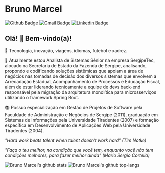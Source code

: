 # Bruno Marcel

[![Github Badge](https://img.shields.io/badge/-Github-000?style=flat-square&logo=Github&logoColor=white&link=https://github.com/bmnsouza)](https://github.com/bmnsouza)
[![Gmail Badge](https://img.shields.io/badge/-Gmail-c14438?style=flat-square&logo=Gmail&logoColor=white&link=mailto:bmnsouza@gmail.com)](mailto:bmnsouza@gmail.com)
[![Linkedin Badge](https://img.shields.io/badge/-LinkedIn-blue?style=flat-square&logo=Linkedin&logoColor=white&link=https://www.linkedin.com/in/bmnsouza/)](https://www.linkedin.com/in/bmnsouza/)

## Olá! 👋 Bem-vindo(a)!

💙 Tecnologia, inovação, viagens, idiomas, futebol e xadrez.

💼 Atualmente estou Analista de Sistemas Sênior na empresa SergipeTec, alocado na Secretaria de Estado da Fazenda de Sergipe, analisando, propondo e codificando soluções sistêmicas que apoiam a área de negócios nas tomadas de decisão dos diversos sistemas que envolvem a Arrecadação Estadual, Acompanhamento de Processos e Educação Fiscal, além de estar liderando tecnicamente a equipe de devs back-end responsável pela migração da arquitetura monolítica para microsserviços utilizando o framework Spring Boot.

📚 Possuo especialização em Gestão de Projetos de Software pela Faculdade de Administração e Negócios de Sergipe (2011), graduação em Sistemas de Informações pela Universidade Tiradentes (2007) e formação específica em Desenvolvimento de Aplicações Web pela Universidade Tiradentes (2004).

_"Hard work beats talent when talent doesn't work hard" (Tim Notke)_

_"Faça o teu melhor, na condição que você tem, enquanto você não tem condições melhores, para fazer melhor ainda" (Mario Sergio Cortella)_

![Bruno Marcel's github stats](https://github-readme-stats.vercel.app/api?username=bmnsouza&show_icons=true&theme=dracula)
![Bruno Marcel's github top-langs](https://github-readme-stats.vercel.app/api/top-langs/?username=bmnsouza&layout=compact&theme=dracula)
